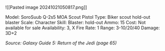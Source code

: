 ![[Pasted image 20241021050817.png]]

Model: SoroSuub Q-2s5 MOA Scout Pistol
Type: Biker scout hold-out blaster
Scale: Character
Skill: Blaster: hold-out
Ammo: 15
Cost: Not available for sale
Availability: 3, X
Fire Rate: 1
Range: 3-10/20/40
Damage: 3D+2

*Source: Galaxy Guide 5: Return of the Jedi (page 65)*